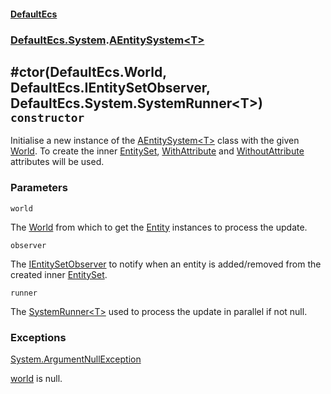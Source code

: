 #### [DefaultEcs](./DefaultEcs.md 'DefaultEcs')
### [DefaultEcs.System](./DefaultEcs.md#DefaultEcs-System 'DefaultEcs.System').[AEntitySystem&lt;T&gt;](./DefaultEcs-System-AEntitySystem-T-.md 'DefaultEcs.System.AEntitySystem&lt;T&gt;')
## #ctor(DefaultEcs.World, DefaultEcs.IEntitySetObserver, DefaultEcs.System.SystemRunner&lt;T&gt;) `constructor`
Initialise a new instance of the [AEntitySystem&lt;T&gt;](./DefaultEcs-System-AEntitySystem-T-.md 'DefaultEcs.System.AEntitySystem&lt;T&gt;') class with the given [World](./DefaultEcs-World.md 'DefaultEcs.World').
To create the inner [EntitySet](./DefaultEcs-EntitySet.md 'DefaultEcs.EntitySet'), [WithAttribute](./DefaultEcs-System-WithAttribute.md 'DefaultEcs.System.WithAttribute') and [WithoutAttribute](./DefaultEcs-System-WithoutAttribute.md 'DefaultEcs.System.WithoutAttribute') attributes will be used.
### Parameters

<a name='DefaultEcs-System-AEntitySystem-T---ctor(DefaultEcs-World-_DefaultEcs-IEntitySetObserver-_DefaultEcs-System-SystemRunner-T-)-world'></a>
`world`

The [World](./DefaultEcs-World.md 'DefaultEcs.World') from which to get the [Entity](./DefaultEcs-Entity.md 'DefaultEcs.Entity') instances to process the update.

<a name='DefaultEcs-System-AEntitySystem-T---ctor(DefaultEcs-World-_DefaultEcs-IEntitySetObserver-_DefaultEcs-System-SystemRunner-T-)-observer'></a>
`observer`

The [IEntitySetObserver](./DefaultEcs-IEntitySetObserver.md 'DefaultEcs.IEntitySetObserver') to notify when an entity is added/removed from the created inner [EntitySet](./DefaultEcs-EntitySet.md 'DefaultEcs.EntitySet').

<a name='DefaultEcs-System-AEntitySystem-T---ctor(DefaultEcs-World-_DefaultEcs-IEntitySetObserver-_DefaultEcs-System-SystemRunner-T-)-runner'></a>
`runner`

The [SystemRunner&lt;T&gt;](./DefaultEcs-System-SystemRunner-T-.md 'DefaultEcs.System.SystemRunner&lt;T&gt;') used to process the update in parallel if not null.
### Exceptions

[System.ArgumentNullException](https://docs.microsoft.com/en-us/dotnet/api/System.ArgumentNullException 'System.ArgumentNullException')

[world](#DefaultEcs-System-AEntitySystem-T---ctor(DefaultEcs-World-_DefaultEcs-IEntitySetObserver-_DefaultEcs-System-SystemRunner-T-)-world 'DefaultEcs.System.AEntitySystem&lt;T&gt;.#ctor(DefaultEcs.World, DefaultEcs.IEntitySetObserver, DefaultEcs.System.SystemRunner&lt;T&gt;).world') is null.
